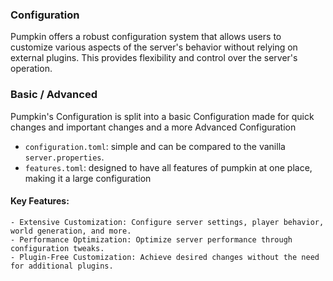 ### Configuration
Pumpkin offers a robust configuration system that allows users to customize various aspects of the server's behavior without relying on external plugins. This provides flexibility and control over the server's operation.

### Basic / Advanced
Pumpkin's Configuration is split into a basic Configuration made for quick changes and important changes and a more Advanced Configuration

- `configuration.toml`: simple and can be compared to the vanilla `server.properties`.
- `features.toml`: designed to have all features of pumpkin at one place, making it a large configuration

#### Key Features:
    - Extensive Customization: Configure server settings, player behavior, world generation, and more.
    - Performance Optimization: Optimize server performance through configuration tweaks.
    - Plugin-Free Customization: Achieve desired changes without the need for additional plugins.
